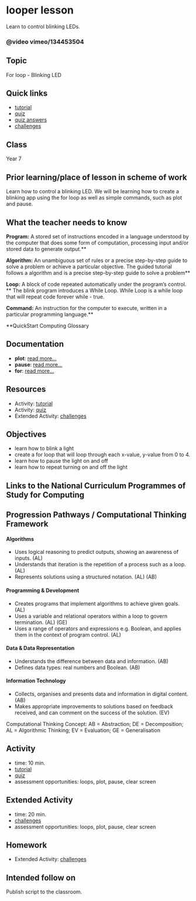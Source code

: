 # looper lesson

Learn to control blinking LEDs.

### @video vimeo/134453504

## Topic

For loop - Blinking LED

## Quick links

* [tutorial](/lessons/looper/tutorial)
* [quiz](/lessons/looper/quiz)
* [quiz answers](/lessons/looper/quiz-answers)
* [challenges](/lessons/looper/challenges)

## Class

Year 7

## Prior learning/place of lesson in scheme of work

Learn how to control a blinking LED. We will be learning how to create a blinking app using the for loop as well as simple commands, such as plot and pause.

## What the teacher needs to know

**Program:** A stored set of instructions encoded in a language understood by the computer that does some form of computation, processing input and/or stored data to generate output.**

**Algorithm:** An unambiguous set of rules or a precise step-by-step guide to solve a problem or achieve a particular objective. The guided tutorial follows a algorithm and is a precise step-by-step guide to solve a problem**

**Loop:** A block of code repeated automatically under the program’s control. ** The blink program introduces a While Loop. While Loop is a while loop that will repeat code forever while - true.

**Command:** An instruction for the computer to execute, written in a particular programming language.**

**QuickStart Computing Glossary

## Documentation

* **plot**: [read more...](/reference/led/plot)
* **pause**: [read more...](/reference/basic/pause)
* **for**: [read more...](/reference/loops/for)

## Resources

* Activity: [tutorial](/lessons/looper/tutorial)
* Activity: [quiz](/lessons/looper/quiz)
* Extended Activity: [challenges](/lessons/looper/challenges)

## Objectives

* learn how to blink a light
* create a for loop that will loop through each x-value, y-value from 0 to 4.
* learn how to pause the light on and off
* learn how to repeat turning on and off the light

## Links to the National Curriculum Programmes of Study for Computing

## Progression Pathways / Computational Thinking Framework

#### Algorithms

* Uses logical reasoning to predict outputs, showing an awareness of inputs. (AL)
* Understands that iteration is the repetition of a process such as a loop. (AL)
* Represents solutions using a structured notation. (AL) (AB)

#### Programming & Development

* Creates programs that implement algorithms to achieve given goals. (AL)
* Uses a variable and relational operators within a loop to govern termination. (AL) (GE)
* Uses a range of operators and expressions e.g. Boolean, and applies them in the context of program control. (AL)

#### Data & Data Representation

* Understands the difference between data and information. (AB)
* Defines data types: real numbers and Boolean. (AB)

#### Information Technology

*  Collects, organises and presents data and information in digital content. (AB)
* Makes appropriate improvements to solutions based on feedback received, and can comment on the success of the solution. (EV)

Computational Thinking Concept: AB = Abstraction; DE = Decomposition; AL = Algorithmic Thinking; EV = Evaluation; GE = Generalisation

## Activity

* time: 10 min.
* [tutorial](/lessons/looper/tutorial)
* [quiz](/lessons/looper/quiz)
* assessment opportunities: loops, plot, pause, clear screen

## Extended Activity

* time: 20 min.
* [challenges](/lessons/looper/challenges)
* assessment opportunities: loops, plot, pause, clear screen

## Homework

* Extended Activity: [challenges](/lessons/looper/challenges)

## Intended follow on

Publish script to the classroom.

